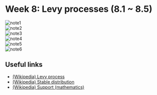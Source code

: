 # Week 8: Levy processes (8.1 ~ 8.5)

![note1](https://github.com/Psychorism/psyStoch/blob/master/week08/images/note1.jpg)</br>
![note2](https://github.com/Psychorism/psyStoch/blob/master/week08/images/note2.jpg)</br>
![note3](https://github.com/Psychorism/psyStoch/blob/master/week08/images/note3.jpg)</br>
![note4](https://github.com/Psychorism/psyStoch/blob/master/week08/images/note4.jpg)</br>
![note5](https://github.com/Psychorism/psyStoch/blob/master/week08/images/note5.jpg)</br>
![note6](https://github.com/Psychorism/psyStoch/blob/master/week08/images/note6.jpg)</br>

## Useful links
- [(Wikipedia) Levy process](https://en.wikipedia.org/wiki/L%C3%A9vy_process)
- [(Wikipedia) Stable distribution](https://en.wikipedia.org/wiki/Stable_distribution)
- [(Wikipedia) Support (mathematics)](https://en.wikipedia.org/wiki/Support_(mathematics))


